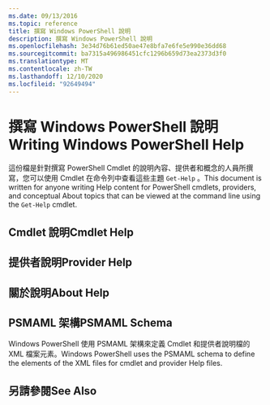 ```yaml
---
ms.date: 09/13/2016
ms.topic: reference
title: 撰寫 Windows PowerShell 說明
description: 撰寫 Windows PowerShell 說明
ms.openlocfilehash: 3e34d76b61ed50ae47e8bfa7e6fe5e990e36dd68
ms.sourcegitcommit: ba7315a496986451cfc1296b659d73ea2373d3f0
ms.translationtype: MT
ms.contentlocale: zh-TW
ms.lasthandoff: 12/10/2020
ms.locfileid: "92649494"
---
```

# <a name="writing-windows-powershell-help"></a><span data-ttu-id="78f98-103">撰寫 Windows PowerShell 說明</span><span class="sxs-lookup"><span data-stu-id="78f98-103">Writing Windows PowerShell Help</span></span>

<span data-ttu-id="78f98-104">這份檔是針對撰寫 PowerShell Cmdlet 的說明內容、提供者和概念的人員所撰寫，您可以使用 Cmdlet 在命令列中查看這些主題 `Get-Help` 。</span><span class="sxs-lookup"><span data-stu-id="78f98-104">This document is written for anyone writing Help content for PowerShell cmdlets, providers, and conceptual About topics that can be viewed at the command line using the `Get-Help` cmdlet.</span></span>

## <a name="cmdlet-help"></a><span data-ttu-id="78f98-105">Cmdlet 說明</span><span class="sxs-lookup"><span data-stu-id="78f98-105">Cmdlet Help</span></span>

## <a name="provider-help"></a><span data-ttu-id="78f98-106">提供者說明</span><span class="sxs-lookup"><span data-stu-id="78f98-106">Provider Help</span></span>

## <a name="about-help"></a><span data-ttu-id="78f98-107">關於說明</span><span class="sxs-lookup"><span data-stu-id="78f98-107">About Help</span></span>

## <a name="psmaml-schema"></a><span data-ttu-id="78f98-108">PSMAML 架構</span><span class="sxs-lookup"><span data-stu-id="78f98-108">PSMAML Schema</span></span>

 <span data-ttu-id="78f98-109">Windows PowerShell 使用 PSMAML 架構來定義 Cmdlet 和提供者說明檔的 XML 檔案元素。</span><span class="sxs-lookup"><span data-stu-id="78f98-109">Windows PowerShell uses the PSMAML schema to define the elements of the XML files for cmdlet and provider Help files.</span></span>

## <a name="see-also"></a><span data-ttu-id="78f98-110">另請參閱</span><span class="sxs-lookup"><span data-stu-id="78f98-110">See Also</span></span>
